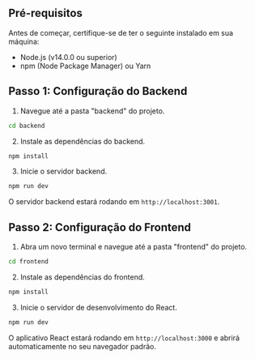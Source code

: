 ## Pré-requisitos

Antes de começar, certifique-se de ter o seguinte instalado em sua máquina:

- Node.js (v14.0.0 ou superior)
- npm (Node Package Manager) ou Yarn

## Passo 1: Configuração do Backend

1. Navegue até a pasta "backend" do projeto.

```bash
cd backend
```

2. Instale as dependências do backend.

```bash
npm install
```

3. Inicie o servidor backend.

```bash
npm run dev
```

O servidor backend estará rodando em `http://localhost:3001`.
## Passo 2: Configuração do Frontend

1. Abra um novo terminal e navegue até a pasta "frontend" do projeto.

```bash
cd frontend
```

2. Instale as dependências do frontend.

```bash
npm install
```

3. Inicie o servidor de desenvolvimento do React.

```bash
npm run dev
```

O aplicativo React estará rodando em `http://localhost:3000` e abrirá automaticamente no seu navegador padrão.
